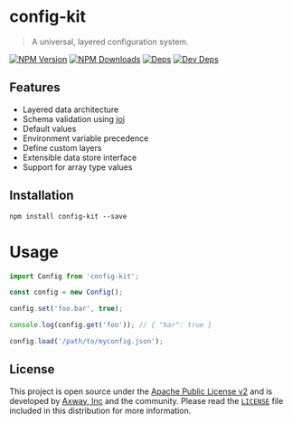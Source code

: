 # config-kit

> A universal, layered configuration system.

[![NPM Version][npm-image]][npm-url]
[![NPM Downloads][downloads-image]][downloads-url]
[![Deps][david-image]][david-url]
[![Dev Deps][david-dev-image]][david-dev-url]

## Features

 * Layered data architecture
 * Schema validation using [joi]
 * Default values
 * Environment variable precedence
 * Define custom layers
 * Extensible data store interface
 * Support for array type values

## Installation

    npm install config-kit --save

# Usage

```js
import Config from 'config-kit';

const config = new Config();

config.set('foo.bar', true);

console.log(config.get('foo')); // { "bar": true }

config.load('/path/to/myconfig.json');
```

## License

This project is open source under the [Apache Public License v2][1] and is developed by
[Axway, Inc](http://www.axway.com/) and the community. Please read the [`LICENSE`][1] file included
in this distribution for more information.

[1]: https://github.com/appcelerator/config-kit/blob/master/LICENSE
[npm-image]: https://img.shields.io/npm/v/config-kit.svg
[npm-url]: https://npmjs.org/package/config-kit
[downloads-image]: https://img.shields.io/npm/dm/config-kit.svg
[downloads-url]: https://npmjs.org/package/config-kit
[david-image]: https://img.shields.io/david/appcelerator/config-kit.svg
[david-url]: https://david-dm.org/appcelerator/config-kit
[david-dev-image]: https://img.shields.io/david/dev/appcelerator/config-kit.svg
[david-dev-url]: https://david-dm.org/appcelerator/config-kit#info=devDependencies
[joi]: https://www.npmjs.com/package/joi
